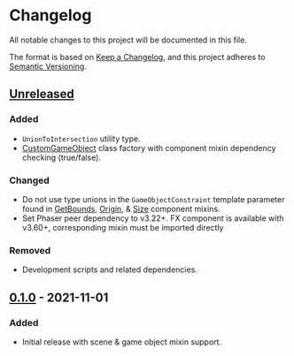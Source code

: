 # Changelog

All notable changes to this project will be documented in this file.

The format is based on [Keep a Changelog](https://keepachangelog.com/en/1.0.0/), and this project adheres to [Semantic Versioning](https://semver.org/spec/v2.0.0.html).

## [Unreleased]

### Added

-   `UnionToIntersection` utility type.
-   [CustomGameObject](./src/mixins/gameobjects/custom-gameobject.ts) class factory with component mixin dependency checking (true/false).

### Changed

-   Do not use type unions in the `GameObjectConstraint` template parameter found in [GetBounds](./src/mixins/gameobjects/components/get-bounds.ts), [Origin](./src/mixins/gameobjects/components/origin.ts), & [Size](./src/mixins/gameobjects/components/size.ts) component mixins.
-   Set Phaser peer dependency to v3.22+. FX component is available with v3.60+, corresponding mixin must be imported directly

### Removed

-   Development scripts and related dependencies.

## [0.1.0] - 2021-11-01

### Added

-   Initial release with scene & game object mixin support.

[unreleased]: https://github.com/agogpixel/phaser3-ts-utils/compare/v0.1.0...HEAD
[0.1.0]: https://github.com/agogpixel/phaser3-ts-utils/releases/tag/v0.1.0

